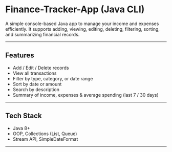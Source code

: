 # Finance-Tracker-App (Java CLI)

A simple console-based Java app to manage your income and expenses efficiently. It supports adding, viewing, editing, deleting, filtering, sorting, and summarizing financial records.

---

## Features

- Add / Edit / Delete records
- View all transactions
- Filter by type, category, or date range
- Sort by date or amount
- Search by description
- Summary of income, expenses & average spending (last 7 / 30 days)

---

## Tech Stack

- Java 8+
- OOP, Collections (List, Queue)
- Stream API, SimpleDateFormat

---
